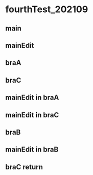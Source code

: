 # fourthTest_202109

## main
## mainEdit
## braA
## braC

## mainEdit in braA

## mainEdit in braC

## braB

## mainEdit in braB

## braC return
